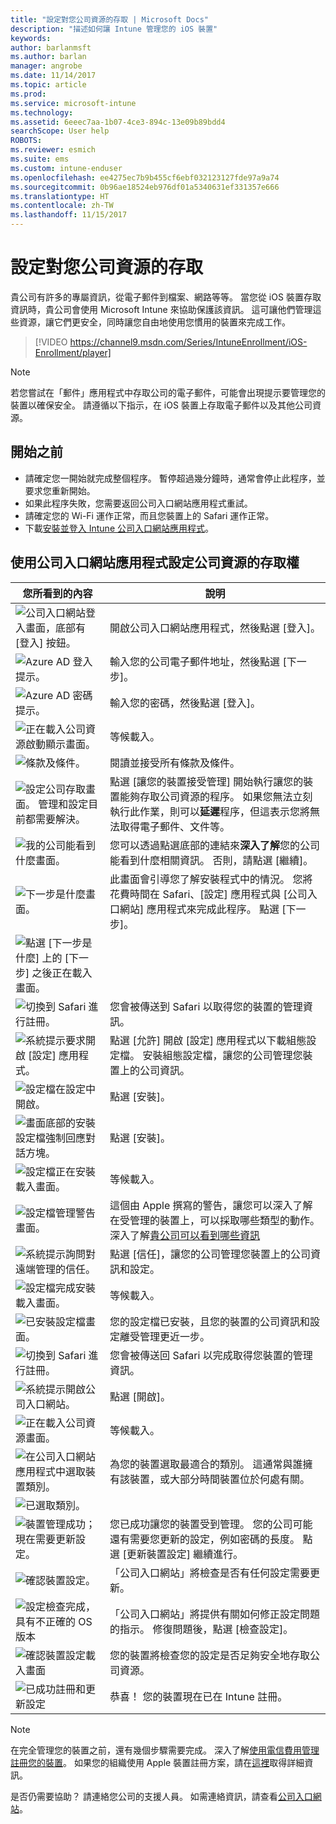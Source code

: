 ```yaml
---
title: "設定對您公司資源的存取 | Microsoft Docs"
description: "描述如何讓 Intune 管理您的 iOS 裝置"
keywords: 
author: barlanmsft
ms.author: barlan
manager: angrobe
ms.date: 11/14/2017
ms.topic: article
ms.prod: 
ms.service: microsoft-intune
ms.technology: 
ms.assetid: 6eeec7aa-1b07-4ce3-894c-13e09b89bdd4
searchScope: User help
ROBOTS: 
ms.reviewer: esmich
ms.suite: ems
ms.custom: intune-enduser
ms.openlocfilehash: ee4275ec7b9b455cf6ebf032123127fde97a9a74
ms.sourcegitcommit: 0b96ae18524eb976df01a5340631ef331357e666
ms.translationtype: HT
ms.contentlocale: zh-TW
ms.lasthandoff: 11/15/2017
---
```

# <a name="set-up-access-to-your-company-resources"></a>設定對您公司資源的存取

貴公司有許多的專屬資訊，從電子郵件到檔案、網路等等。 當您從 iOS 裝置存取資訊時，貴公司會使用 Microsoft Intune 來協助保護該資訊。 這可讓他們管理這些資源，讓它們更安全，同時讓您自由地使用您慣用的裝置來完成工作。

> [!VIDEO https://channel9.msdn.com/Series/IntuneEnrollment/iOS-Enrollment/player]

> [!NOTE]
> 若您嘗試在「郵件」應用程式中存取公司的電子郵件，可能會出現提示要管理您的裝置以確保安全。 請遵循以下指示，在 iOS 裝置上存取電子郵件以及其他公司資源。

## <a name="before-you-start"></a>開始之前

- 請確定您一開始就完成整個程序。 暫停超過幾分鐘時，通常會停止此程序，並要求您重新開始。
- 如果此程序失敗，您需要返回公司入口網站應用程式重試。
- 請確定您的 Wi-Fi 運作正常，而且您裝置上的 Safari 運作正常。
- 下載[安裝並登入 Intune 公司入口網站應用程式](install-and-sign-in-to-the-intune-company-portal-app-ios.md)。


## <a name="using-the-company-portal-app-to-set-up-access-to-company-resources"></a>使用公司入口網站應用程式設定公司資源的存取權

|您所看到的內容|說明|
|---|---|
|![公司入口網站登入畫面，底部有 [登入] 按鈕。](./media/ios-0-cp-enroll-1711.png)|開啟公司入口網站應用程式，然後點選 [登入]。|
|![Azure AD 登入提示。](./media/ios-0a-cp-enroll-1711.png)|輸入您的公司電子郵件地址，然後點選 [下一步]。|
|![Azure AD 密碼提示。](./media/ios-0b-cp-enroll-1711.png)|輸入您的密碼，然後點選 [登入]。|
|![正在載入公司資源啟動顯示畫面。](./media/ios-1-cp-enroll-1711.png)|等候載入。|
|![條款及條件。](./media/ios-2-cp-enroll-1711.png)|閱讀並接受所有條款及條件。|
|![設定公司存取畫面。 管理和設定目前都需要解決。](./media/ios-3-cp-enroll-1711.png)|點選 [讓您的裝置接受管理] 開始執行讓您的裝置能夠存取公司資源的程序。 如果您無法立刻執行此作業，則可以**延遲**程序，但這表示您將無法取得電子郵件、文件等。|
|![我的公司能看到什麼畫面。](./media/ios-4-cp-enroll-1711.png)|您可以透過點選底部的連結來**深入了解**您的公司能看到什麼相關資訊。 否則，請點選 [繼續]。|
|![下一步是什麼畫面。](./media/ios-5-cp-enroll-1711.png)|此畫面會引導您了解安裝程式中的情況。 您將花費時間在 Safari、[設定] 應用程式與 [公司入口網站] 應用程式來完成此程序。 點選 [下一步]。|
|![點選 [下一步是什麼] 上的 [下一步] 之後正在載入畫面。](./media/ios-6-cp-enroll-1711.png)||
|![切換到 Safari 進行註冊。](./media/ios-7-cp-enroll-1711.png)|您會被傳送到 Safari 以取得您的裝置的管理資訊。|
|![系統提示要求開啟 [設定] 應用程式。](./media/ios-8-cp-enroll-1711.png)|點選 [允許] 開啟 [設定] 應用程式以下載組態設定檔。 安裝組態設定檔，讓您的公司管理您裝置上的公司資訊。|
|![設定檔在設定中開啟。](./media/ios-9-cp-enroll-1711.png)|點選 [安裝]。|
|![畫面底部的安裝設定檔強制回應對話方塊。](./media/ios-10-cp-enroll-1711.png)|點選 [安裝]。|
|![設定檔正在安裝載入畫面。](./media/ios-11-cp-enroll-1711.png)|等候載入。|
|![設定檔管理警告畫面。](./media/ios-12-cp-enroll-1711.png)|這個由 Apple 撰寫的警告，讓您可以深入了解在受管理的裝置上，可以採取哪些類型的動作。 深入了解[貴公司可以看到哪些資訊](what-info-can-your-company-see-when-you-enroll-your-device-in-intune.md)|
|![系統提示詢問對遠端管理的信任。](./media/ios-13-cp-enroll-1711.png)|點選 [信任]，讓您的公司管理您裝置上的公司資訊和設定。|
|![設定檔完成安裝載入畫面。](./media/ios-14-cp-enroll-1711.png)|等候載入。|
|![已安裝設定檔畫面。](./media/ios-15-cp-enroll-1711.png)|您的設定檔已安裝，且您的裝置的公司資訊和設定離受管理更近一步。|
|![切換到 Safari 進行註冊。](./media/ios-16-cp-enroll-1711.png)|您會被傳送回 Safari 以完成取得您裝置的管理資訊。 |
|![系統提示開啟公司入口網站。](./media/ios-17-cp-enroll-1711.png)|點選 [開啟]。|
|![正在載入公司資源畫面。](./media/ios-18-cp-enroll-1711.png)|等候載入。|
|![在公司入口網站應用程式中選取裝置類別。](./media/ios-19-cp-enroll-1711.png)|為您的裝置選取最適合的類別。 這通常與誰擁有該裝置，或大部分時間裝置位於何處有關。|
|![已選取類別。](./media/ios-20-cp-enroll-1711.png)||
|![裝置管理成功；現在需要更新設定。](./media/ios-21-cp-enroll-1711.png)|您已成功讓您的裝置受到管理。 您的公司可能還有需要您更新的設定，例如密碼的長度。 點選 [更新裝置設定] 繼續進行。|
|![確認裝置設定。](./media/ios-22-cp-enroll-1711.png)|「公司入口網站」將檢查是否有任何設定需要更新。|
|![設定檢查完成，具有不正確的 OS 版本](./media/ios-23-cp-enroll-1711.png)|「公司入口網站」將提供有關如何修正設定問題的指示。 修復問題後，點選 [檢查設定]。|
|![確認裝置設定載入畫面](./media/ios-24-cp-enroll-1711.png)|您的裝置將檢查您的設定是否足夠安全地存取公司資源。|
|![已成功註冊和更新設定](./media/ios-25-cp-enroll-1711.png)|恭喜！ 您的裝置現在已在 Intune 註冊。|

> [!Note]
> 在完全管理您的裝置之前，還有幾個步驟需要完成。 深入了解[使用電信費用管理註冊您的裝置](enroll-your-device-with-telecom-expense-management-ios.md)。 如果您的組織使用 Apple 裝置註冊方案，請在[這裡](enroll-your-device-dep-ios.md)取得詳細資訊。

是否仍需要協助？ 請連絡您公司的支援人員。 如需連絡資訊，請查看[公司入口網站](https://portal.manage.microsoft.com)。
